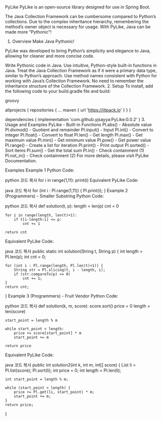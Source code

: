 PyLike
PyLike is an open-source library designed for use in Spring Boot.

The Java Collection Framework can be cumbersome compared to Python’s collections. Due to the complex inheritance hierarchy, remembering the method’s owner object is necessary for usage. With PyLike, Java can be made more “Pythonic”!

1. Overview
Make Java Pythonic!

PyLike was developed to bring Python’s simplicity and elegance to Java, allowing for cleaner and more concise code.

Write Pythonic code in Java.
Use intuitive, Python-style built-in functions in Java.
Treat the Java Collection Framework as if it were a primary data type, similar to Python’s approach.
Use method names consistent with Python for working with Java’s Collection Framework.
No need to remember the inheritance structure of the Collection Framework.
2. Setup
To install, add the following code to your build.gradle file and build:

groovy

allprojects {
  repositories {
      ...
      maven { url 'https://jitpack.io' }
  }
}

dependencies {
    implementation 'com.github.yjsayya:PyLike:0.0.2'
}
3. Usage and Examples
PyLike - Built-in Functions
Pl.abs() - Absolute value
Pl.divmod() - Quotient and remainder
Pl.input() - Input
Pl.int() - Convert to integer
Pl.float() - Convert to float
Pl.len() - Get length
Pl.max() - Get maximum value
Pl.min() - Get minimum value
Pl.pow() - Get power value
Pl.range() - Create a list for iteration
Pl.print() - Print output
Pl.sorted() - Sort items
Pl.sum() - Get the total sum
Pl.in() - Check containment (1)
Pl.not_in() - Check containment (2)
For more details, please visit PyLike Documentation.

Examples
Example 1
Python Code:

python
코드 복사
for i in range(1,11):
    print(i)
Equivalent PyLike Code:

java
코드 복사
for (int i : Pl.range(1,11)) {
    Pl.print(i);
}
Example 2 (Programmers) - Smaller Substring
Python Code:

python
코드 복사
def solution(t, p):
    length = len(p)
    cnt = 0

    for i in range(length, len(t)+1):
        if t[i-length:i] <= p:
            cnt += 1
    
    return cnt
Equivalent PyLike Code:

java
코드 복사
public static int solution(String t, String p) {
    int length = Pl.len(p);
    int cnt = 0;

    for (int i : Pl.range(length, Pl.len(t)+1)) {
        String str = Pl.slicing(t, i - length, i);
        if (str.compareTo(p) <= 0)
            cnt += 1;
    }
    return cnt;
}
Example 3 (Programmers) - Fruit Vendor
Python Code:

python
코드 복사
def solution(k, m, score):
    score.sort()
    price = 0
    length = len(score)

    start_point = length % m

    while start_point < length:
        price += score[start_point] * m
        start_point += m

    return price
Equivalent PyLike Code:

java
코드 복사
public int solution2(int k, int m, int[] score) {
    List<Integer> li = Pl.list(score);
    Pl.sort(li);
    int price = 0;
    int length = Pl.len(li);

    int start_point = length % m;

    while (start_point < length) {
        price += Pl.get(li, start_point) * m;
        start_point += m;
    }
    return price;
}
